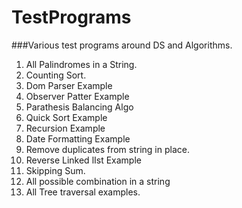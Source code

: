 # TestPrograms
###Various test programs around DS and Algorithms.
1. All Palindromes in a String.
2. Counting Sort.
3. Dom Parser Example
4. Observer Patter Example
5. Parathesis Balancing Algo
6. Quick Sort Example
7. Recursion Example
8. Date Formatting Example
9. Remove duplicates from string in place.
10. Reverse Linked lIst Example
11. Skipping Sum.
12. All possible combination in a string
13. All Tree traversal examples.
